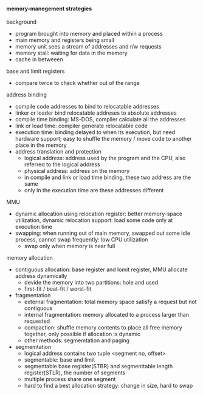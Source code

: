 #### memory-manegement strategies

background
- program brought into memory and placed within a process
- main memory and registers being small
- memory unit sees a stream of addresses and r/w requests
- memory stall: waiting for data in the memory
- cache in betweeen

base and limit registers
- compare twice to check whether out of the range

address binding
- compile code addresses to bind to relocatable addresses
- linker or loader bind relocatable addreses to absolute addresses
- compile time binding: MS-DOS, compiler calculate all the addresses
- link or load time: compiler generate relocatable code
- execution time: binding delayed to when its execution, but need hardware support; easy to shuffle the memory / move code to another place in the memory
- address translation and protection
    - logical address: address used by the program and the CPU, also referred to the logical address
    - physical address: address on the memory
    - in compile and link or load time binding, these two address are the same
    - only in the execution time are these addresses different

MMU
- dynamic allocation using relocation register: better memory-space utilization, dynamic relocation support: load some code only at execution time
- swapping: when running out of main memory, swapped out some idle process, cannot swap frequently: low CPU utilization
    - swap only when memory is near full

memory allocation
- contiguous allocation: base register and lomit register, MMU allocate address dynamically
    - devide the memory into two partitions: hole and used
    - first-fit / beat-fit / worst-fit
- fragmentation
    - external fragmentation: total memory space satisfy a request but not contiguous
    - internal fragmentation: memory allocated to a process larger than requested
    - compaction: shuffle memory contents to place all free memory together, only possible if allocation is dynamic
    - other methods: segmemtation and paging
- segmemtation
    - logical address contains two tuple <segment no, offset>
    - segmentable: base and limit
    - segmentable base register(STBR) and segmenttable length register(STLR), the number of segments
    - multiple process share one segment
    - hard to find a best allocation strategy: change in size, hard to swap
